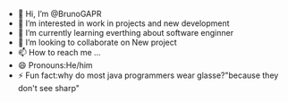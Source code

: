 - 👋 Hi, I’m @BrunoGAPR
- 👀 I’m interested in work in projects and new development
- 🌱 I’m currently learning everthing about software enginner
- 💞️ I’m looking to collaborate on New project 
- 📫 How to reach me ...
- 😄 Pronouns:He/him
- ⚡ Fun fact:why do most java programmers wear glasse?"because they don't see sharp"

<!---
BrunoGAPR/BrunoGAPR is a ✨ special ✨ repository because its `README.md` (this file) appears on your GitHub profile.
You can click the Preview link to take a look at your changes.
--->
